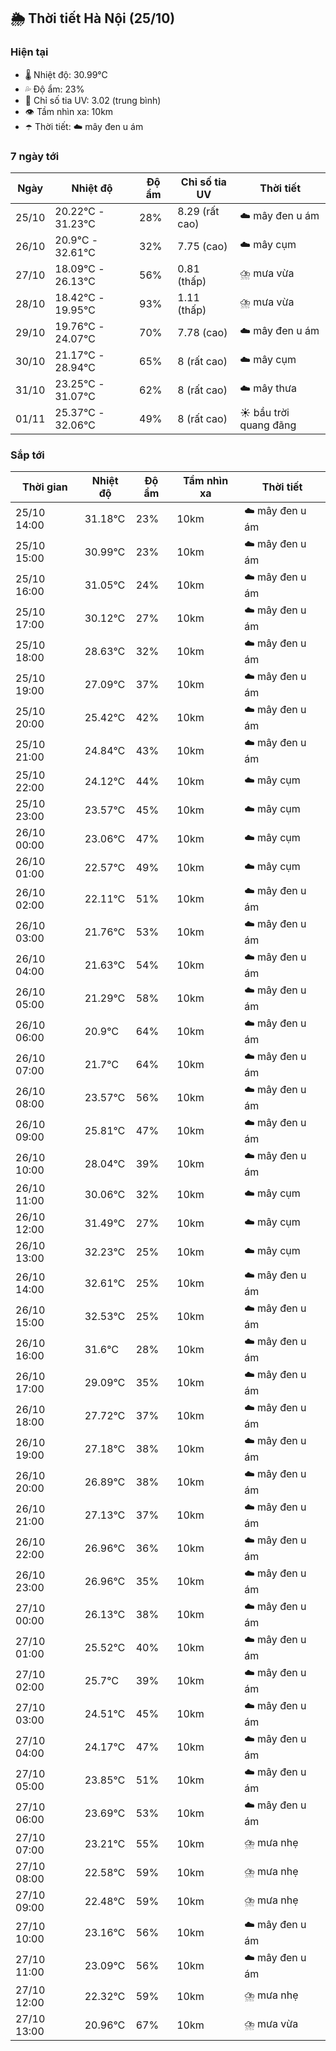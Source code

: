 ## 🌦️ Thời tiết Hà Nội (25/10)

### Hiện tại

- 🌡️ Nhiệt độ: 30.99℃
- 💦 Độ ẩm: 23%
- 🌟 Chỉ số tia UV: 3.02 (trung bình)
- 👁️ Tầm nhìn xa: 10km
- ☂️ Thời tiết: ☁️ mây đen u ám

### 7 ngày tới

| Ngày | Nhiệt độ | Độ ẩm | Chỉ số tia UV | Thời tiết |
| --- | --- | --- | --- | --- |
| 25/10 | 20.22℃ - 31.23℃ | 28% | 8.29 (rất cao) | ☁️ mây đen u ám |
| 26/10 | 20.9℃ - 32.61℃ | 32% | 7.75 (cao) | ☁️ mây cụm |
| 27/10 | 18.09℃ - 26.13℃ | 56% | 0.81 (thấp) | ⛈️ mưa vừa |
| 28/10 | 18.42℃ - 19.95℃ | 93% | 1.11 (thấp) | ⛈️ mưa vừa |
| 29/10 | 19.76℃ - 24.07℃ | 70% | 7.78 (cao) | ☁️ mây đen u ám |
| 30/10 | 21.17℃ - 28.94℃ | 65% | 8 (rất cao) | ☁️ mây cụm |
| 31/10 | 23.25℃ - 31.07℃ | 62% | 8 (rất cao) | ☁️ mây thưa |
| 01/11 | 25.37℃ - 32.06℃ | 49% | 8 (rất cao) | ☀️ bầu trời quang đãng |

### Sắp tới

| Thời gian | Nhiệt độ | Độ ẩm | Tầm nhìn xa | Thời tiết |
| --- | --- | --- | --- | --- |
| 25/10 14:00 | 31.18℃ | 23% | 10km | ☁️ mây đen u ám |
| 25/10 15:00 | 30.99℃ | 23% | 10km | ☁️ mây đen u ám |
| 25/10 16:00 | 31.05℃ | 24% | 10km | ☁️ mây đen u ám |
| 25/10 17:00 | 30.12℃ | 27% | 10km | ☁️ mây đen u ám |
| 25/10 18:00 | 28.63℃ | 32% | 10km | ☁️ mây đen u ám |
| 25/10 19:00 | 27.09℃ | 37% | 10km | ☁️ mây đen u ám |
| 25/10 20:00 | 25.42℃ | 42% | 10km | ☁️ mây đen u ám |
| 25/10 21:00 | 24.84℃ | 43% | 10km | ☁️ mây đen u ám |
| 25/10 22:00 | 24.12℃ | 44% | 10km | ☁️ mây cụm |
| 25/10 23:00 | 23.57℃ | 45% | 10km | ☁️ mây cụm |
| 26/10 00:00 | 23.06℃ | 47% | 10km | ☁️ mây cụm |
| 26/10 01:00 | 22.57℃ | 49% | 10km | ☁️ mây cụm |
| 26/10 02:00 | 22.11℃ | 51% | 10km | ☁️ mây đen u ám |
| 26/10 03:00 | 21.76℃ | 53% | 10km | ☁️ mây đen u ám |
| 26/10 04:00 | 21.63℃ | 54% | 10km | ☁️ mây đen u ám |
| 26/10 05:00 | 21.29℃ | 58% | 10km | ☁️ mây đen u ám |
| 26/10 06:00 | 20.9℃ | 64% | 10km | ☁️ mây đen u ám |
| 26/10 07:00 | 21.7℃ | 64% | 10km | ☁️ mây đen u ám |
| 26/10 08:00 | 23.57℃ | 56% | 10km | ☁️ mây đen u ám |
| 26/10 09:00 | 25.81℃ | 47% | 10km | ☁️ mây đen u ám |
| 26/10 10:00 | 28.04℃ | 39% | 10km | ☁️ mây đen u ám |
| 26/10 11:00 | 30.06℃ | 32% | 10km | ☁️ mây cụm |
| 26/10 12:00 | 31.49℃ | 27% | 10km | ☁️ mây cụm |
| 26/10 13:00 | 32.23℃ | 25% | 10km | ☁️ mây cụm |
| 26/10 14:00 | 32.61℃ | 25% | 10km | ☁️ mây đen u ám |
| 26/10 15:00 | 32.53℃ | 25% | 10km | ☁️ mây đen u ám |
| 26/10 16:00 | 31.6℃ | 28% | 10km | ☁️ mây đen u ám |
| 26/10 17:00 | 29.09℃ | 35% | 10km | ☁️ mây đen u ám |
| 26/10 18:00 | 27.72℃ | 37% | 10km | ☁️ mây đen u ám |
| 26/10 19:00 | 27.18℃ | 38% | 10km | ☁️ mây đen u ám |
| 26/10 20:00 | 26.89℃ | 38% | 10km | ☁️ mây đen u ám |
| 26/10 21:00 | 27.13℃ | 37% | 10km | ☁️ mây đen u ám |
| 26/10 22:00 | 26.96℃ | 36% | 10km | ☁️ mây đen u ám |
| 26/10 23:00 | 26.96℃ | 35% | 10km | ☁️ mây đen u ám |
| 27/10 00:00 | 26.13℃ | 38% | 10km | ☁️ mây đen u ám |
| 27/10 01:00 | 25.52℃ | 40% | 10km | ☁️ mây đen u ám |
| 27/10 02:00 | 25.7℃ | 39% | 10km | ☁️ mây đen u ám |
| 27/10 03:00 | 24.51℃ | 45% | 10km | ☁️ mây đen u ám |
| 27/10 04:00 | 24.17℃ | 47% | 10km | ☁️ mây đen u ám |
| 27/10 05:00 | 23.85℃ | 51% | 10km | ☁️ mây đen u ám |
| 27/10 06:00 | 23.69℃ | 53% | 10km | ☁️ mây đen u ám |
| 27/10 07:00 | 23.21℃ | 55% | 10km | ⛈️ mưa nhẹ |
| 27/10 08:00 | 22.58℃ | 59% | 10km | ⛈️ mưa nhẹ |
| 27/10 09:00 | 22.48℃ | 59% | 10km | ⛈️ mưa nhẹ |
| 27/10 10:00 | 23.16℃ | 56% | 10km | ☁️ mây đen u ám |
| 27/10 11:00 | 23.09℃ | 56% | 10km | ☁️ mây đen u ám |
| 27/10 12:00 | 22.32℃ | 59% | 10km | ⛈️ mưa nhẹ |
| 27/10 13:00 | 20.96℃ | 67% | 10km | ⛈️ mưa vừa |

